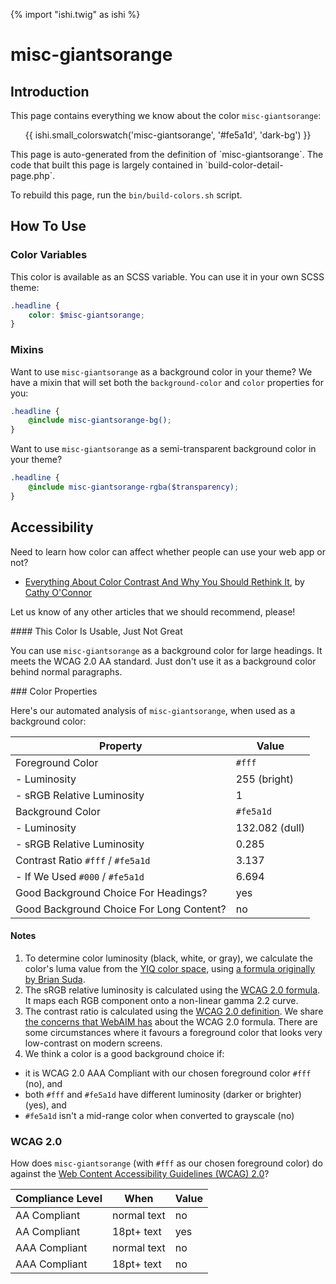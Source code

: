 {% import "ishi.twig" as ishi %}
# misc-giantsorange

## Introduction

This page contains everything we know about the color `misc-giantsorange`:

<div class="grid">
    <div class="cell">
        <div class="swatch">
            <ul>
                {{ ishi.small_colorswatch('misc-giantsorange', '#fe5a1d', 'dark-bg') }}
            </ul>
        </div>
    </div>
</div>

<div class="callout callout--info" markdown="1">
This page is auto-generated from the definition of `misc-giantsorange`. The code that built this page is largely contained in `build-color-detail-page.php`.

To rebuild this page, run the `bin/build-colors.sh` script.
</div>

## How To Use

### Color Variables

This color is available as an SCSS variable. You can use it in your own SCSS theme:

```scss
.headline {
    color: $misc-giantsorange;
}
```

### Mixins

Want to use `misc-giantsorange` as a background color in your theme? We have a mixin that will set both the `background-color` and `color` properties for you:

```scss
.headline {
    @include misc-giantsorange-bg();
}
```

Want to use `misc-giantsorange` as a semi-transparent background color in your theme?

```scss
.headline {
    @include misc-giantsorange-rgba($transparency);
}
```

## Accessibility

Need to learn how color can affect whether people can use your web app or not?

* [Everything About Color Contrast And Why You Should Rethink It](https://www.smashingmagazine.com/2014/10/color-contrast-tips-and-tools-for-accessibility/), by [Cathy O'Connor](http://www.twitter.com/cagocon)

Let us know of any other articles that we should recommend, please!
<div class="callout callout--warning" markdown="1">
#### This Color Is Usable, Just Not Great

You can use `misc-giantsorange` as a background color for large headings. It meets the WCAG 2.0 AA standard. Just don't use it as a background color behind normal paragraphs.
</div>
### Color Properties

Here's our automated analysis of `misc-giantsorange`, when used as a background color:

Property | Value
---------|------
Foreground Color | `#fff`
- Luminosity | 255 (bright)
- sRGB Relative Luminosity | 1
Background Color | `#fe5a1d`
- Luminosity | 132.082 (dull)
- sRGB Relative Luminosity | 0.285
Contrast Ratio `#fff` / `#fe5a1d` | 3.137
- If We Used `#000` / `#fe5a1d` | 6.694
Good Background Choice For Headings? | yes
Good Background Choice For Long Content? | no

#### Notes

1. To determine color luminosity (black, white, or gray), we calculate the color's luma value from the [YIQ color space](https://en.wikipedia.org/wiki/YIQ), using [a formula originally by Brian Suda](https://24ways.org/2010/calculating-color-contrast/).
1. The sRGB relative luminosity is calculated using the [WCAG 2.0 formula](https://www.w3.org/TR/WCAG20/#relativeluminancedef). It maps each RGB component onto a non-linear gamma 2.2 curve.
1. The contrast ratio is calculated using the [WCAG 2.0 definition](https://www.w3.org/TR/2008/REC-WCAG20-20081211/#contrast-ratiodef). We share [the concerns that WebAIM has](http://webaim.org/blog/wcag-2-1-feedback/) about the WCAG 2.0 formula. There are some circumstances where it favours a foreground color that looks very low-contrast on modern screens.
1. We think a color is a good background choice if:
  - it is WCAG 2.0 AAA Compliant with our chosen foreground color `#fff` (no), and
  - both `#fff` and `#fe5a1d` have different luminosity (darker or brighter) (yes), and
  - `#fe5a1d` isn't a mid-range color when converted to grayscale (no)

### WCAG 2.0

How does `misc-giantsorange` (with `#fff` as our chosen foreground color) do against the [Web Content Accessibility Guidelines (WCAG) 2.0](https://www.w3.org/TR/WCAG20/)?

Compliance Level | When | Value
-----------------|------|------
AA Compliant | normal text | no
AA Compliant | 18pt+ text | yes
AAA Compliant | normal text | no
AAA Compliant | 18pt+ text | no